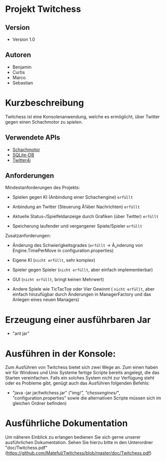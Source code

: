 Projekt Twitchess
=================

Version
-------
* Version 1.0

Autoren
------- 
* Benjamin
* Curtis
* Marco
* Sebastian

Kurzbeschreibung
===============
Twitchess ist eine Konsolenanwendung, welche es ermöglicht, über Twitter gegen einen Schachmotor zu spielen.

Verwendete APIs
---------------
* [Schachmotor](https://github.com/mcostalba/Stockfish)
* [SQLite-DB](http://www.zentus.com/sqlitejdbc)
* [Twitter4j](http://twitter4j.org)

Anforderungen
----------------

Mindestanforderungen des Projekts:

* Spielen gegen KI (Anbindung einer Schachengine) `erfüllt`
  
* Anbindung an Twitter (Steuerung Ã¼ber Nachrichten) `erfüllt`
  
* Aktuelle Status-/Spielfeldanzeige durch Grafiken (über Twitter) `erfüllt`
  
* Speicherung laufender und vergangener Spiele/Spieler `erfüllt`
  

Zusatzanforderungen:

* Änderung des Schwierigkeitsgrades (`erfüllt` -> Ã„nderung von Engine.TimePerMove in configuration.properties)
  
* Eigene KI (`nicht erfüllt`, sehr komplex)
  
* Spieler gegen Spieler (`nicht erfüllt`, aber einfach implementierbar)
  
* GUI (`nicht erfüllt`, bringt keinen Mehrwert)
  
* Andere Spiele wie TicTacToe oder Vier Gewinnt (  `nicht erfüllt`, aber einfach hinzufügbar durch Änderungen in 
ManagerFactory und das Anlegen eines neuen Managers)
    

Erzeugung einer ausführbaren Jar
================================
* "ant jar"

Ausführen in der Konsole:
=========================

Zum Ausführen von Twitchess bietet sich zwei Wege an. Zum einen haben wir für Windows und Unix Systeme fertige 
Scripte bereits angelegt, die das Starten vereinfachen. Falls ein solches System nicht zur Verfügung steht oder es 
Probleme gibt, genügt auch das Ausführen folgenden Befehls:

* "java -jar jar/twitchess.jar"
("img/*", "chessengines/*", "configuration.properties" sowie die alternativen Scripte müssen sich im gleichen Ordner befinden)

Ausführliche Dokumentation
==========================
Um näheren Einblick zu erlangen bedienen Sie sich gerne unserer ausführlichen Dokumentation.
Sehen Sie hierzu bitte in den Unterordner "doc/Twitchess.pdf" (https://github.com/Mateful/Twitchess/blob/master/doc/Twitchess.pdf)